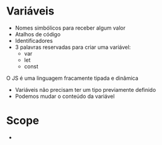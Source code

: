 # Variáveis

- Nomes simbólicos para receber algum valor
- Atalhos de código
- Identificadores
- 3 palavras reservadas para criar uma variável:
  - var
  - let
  - const

O JS é uma linguagem fracamente tipada e dinâmica

- Variáveis não precisam ter um tipo previamente definido
- Podemos mudar o conteúdo da variável

# Scope

-
